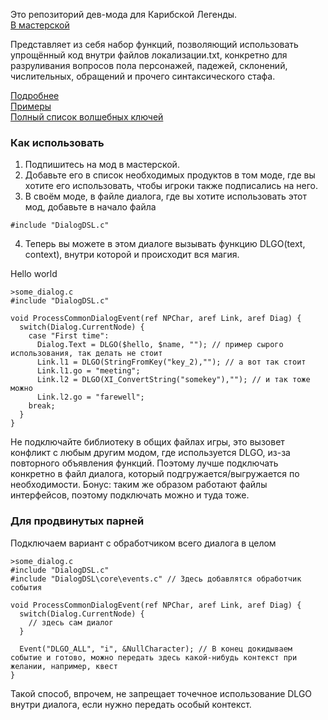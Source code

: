 Это репозиторий дев-мода для Карибской Легенды.<br>
[В мастерской](https://steamcommunity.com/sharedfiles/filedetails/?id=3494184551)

Представляет из себя набор функций, позволяющий использовать упрощённый код внутри файлов локализации.txt, конкретно для разруливания вопросов пола персонажей, падежей, склонений, числительных, обращений и прочего синтаксического стафа.

[Подробнее](https://github.com/seorgiy/dialogDSL/blob/master/HowTo.md)<br>
[Примеры](https://github.com/seorgiy/dialogDSL/blob/master/Examples.md)<br>
[Полный список волшебных ключей](https://github.com/seorgiy/dialogDSL/blob/master/mod/Program/dialogDSL/defines.c)<br>

### Как использовать
1. Подпишитесь на мод в мастерской.
2. Добавьте его в список необходимых продуктов в том моде, где вы хотите его использовать, чтобы игроки также подписались на него.
3. В своём моде, в файле диалога, где вы хотите использовать этот мод, добавьте в начало файла
```
#include "DialogDSL.c"
```
4. Теперь вы можете в этом диалоге вызывать функцию DLGO(text, context), внутри которой и происходит вся магия.

Hello world
```
>some_dialog.c
#include "DialogDSL.c"

void ProcessCommonDialogEvent(ref NPChar, aref Link, aref Diag) {
  switch(Dialog.CurrentNode) {
    case "First time":
      Dialog.Text = DLGO($hello, $name, ""); // пример сырого использования, так делать не стоит
      Link.l1 = DLGO(StringFromKey("key_2),""); // а вот так стоит
      Link.l1.go = "meeting";
      Link.l2 = DLGO(XI_ConvertString("somekey"),""); // и так тоже можно
      Link.l2.go = "farewell";
    break;
  }
}
```

Не подключайте библиотеку в общих файлах игры, это вызовет конфликт с любым другим модом, где используется DLGO, из-за повторного объявления функций. Поэтому лучше подключать конкретно в файл диалога, который подгружается/выгружается по необходимости. Бонус: таким же образом работают файлы интерфейсов, поэтому подключать можно и туда тоже.

### Для продвинутых парней

Подключаем вариант с обработчиком всего диалога в целом
```
>some_dialog.c
#include "DialogDSL.c"
#include "DialogDSL\core\events.c" // Здесь добавлятся обработчик события

void ProcessCommonDialogEvent(ref NPChar, aref Link, aref Diag) {
  switch(Dialog.CurrentNode) {
    // здесь сам диалог
  }

  Event("DLGO_ALL", "i", &NullCharacter); // В конец докидываем событие и готово, можно передать здесь какой-нибудь контекст при желании, например, квест
}
```

Такой способ, впрочем, не запрещает точечное использование DLGO внутри диалога, если нужно передать особый контекст.
